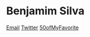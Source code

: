 # Benjamim Silva

<a href="mailto:fotobenjamim@gmail.com">Email</a>
<a href="https://twitter.com/benjamim">Twitter</a>
<a href="https://www.flickr.com/photos/fotoben/sets/72157633121900080/show/">50ofMyFavorite</a>
